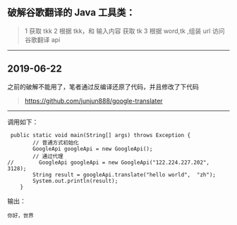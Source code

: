 ## 破解谷歌翻译的 Java 工具类：

>  1 获取 tkk
	 2 根据 tkk，和 输入内容 获取 tk
	 3 根据 word,tk ,组装 url 访问 谷歌翻译 api

---
2019-06-22
---

之前的破解不能用了，笔者通过反编译还原了代码，并且修改了下代码

> https://github.com/junjun888/google-translater


------------------------------------------

调用如下：

```
 public static void main(String[] args) throws Exception {
        // 普通方式初始化
        GoogleApi googleApi = new GoogleApi();
        // 通过代理
//        GoogleApi googleApi = new GoogleApi("122.224.227.202", 3128);
        String result = googleApi.translate("hello world",  "zh");
        System.out.println(result);
    }
```

输出：

```
你好，世界
```

